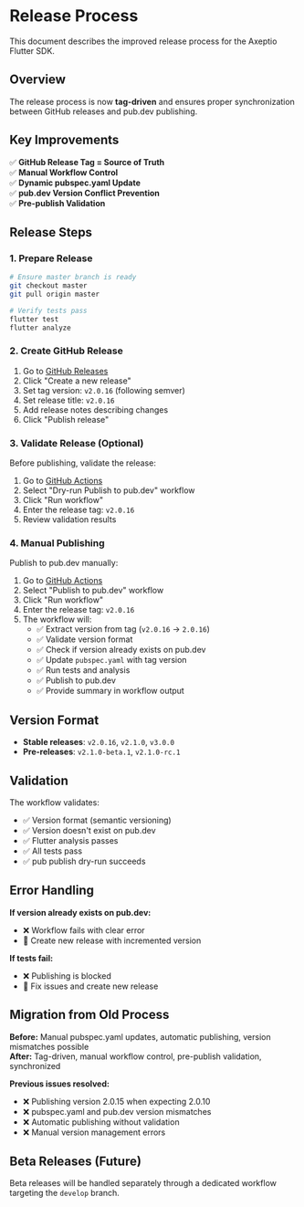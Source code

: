 # Release Process

This document describes the improved release process for the Axeptio Flutter SDK.

## Overview

The release process is now **tag-driven** and ensures proper synchronization between GitHub releases and pub.dev publishing.

## Key Improvements

✅ **GitHub Release Tag = Source of Truth**  
✅ **Manual Workflow Control**  
✅ **Dynamic pubspec.yaml Update**  
✅ **pub.dev Version Conflict Prevention**  
✅ **Pre-publish Validation**  

## Release Steps

### 1. Prepare Release
```bash
# Ensure master branch is ready
git checkout master
git pull origin master

# Verify tests pass
flutter test
flutter analyze
```

### 2. Create GitHub Release
1. Go to [GitHub Releases](https://github.com/axeptio/flutter-sdk/releases)
2. Click "Create a new release"
3. Set tag version: `v2.0.16` (following semver)
4. Set release title: `v2.0.16`
5. Add release notes describing changes
6. Click "Publish release"

### 3. Validate Release (Optional)
Before publishing, validate the release:
1. Go to [GitHub Actions](https://github.com/axeptio/flutter-sdk/actions)
2. Select "Dry-run Publish to pub.dev" workflow
3. Click "Run workflow"
4. Enter the release tag: `v2.0.16`
5. Review validation results

### 4. Manual Publishing
Publish to pub.dev manually:
1. Go to [GitHub Actions](https://github.com/axeptio/flutter-sdk/actions)
2. Select "Publish to pub.dev" workflow
3. Click "Run workflow"
4. Enter the release tag: `v2.0.16`
5. The workflow will:
   - ✅ Extract version from tag (`v2.0.16` → `2.0.16`)
   - ✅ Validate version format
   - ✅ Check if version already exists on pub.dev
   - ✅ Update `pubspec.yaml` with tag version
   - ✅ Run tests and analysis
   - ✅ Publish to pub.dev
   - ✅ Provide summary in workflow output

## Version Format

- **Stable releases**: `v2.0.16`, `v2.1.0`, `v3.0.0`
- **Pre-releases**: `v2.1.0-beta.1`, `v2.1.0-rc.1`

## Validation

The workflow validates:
- ✅ Version format (semantic versioning)
- ✅ Version doesn't exist on pub.dev
- ✅ Flutter analysis passes
- ✅ All tests pass
- ✅ pub publish dry-run succeeds

## Error Handling

**If version already exists on pub.dev:**
- ❌ Workflow fails with clear error
- 🔄 Create new release with incremented version

**If tests fail:**
- ❌ Publishing is blocked
- 🔧 Fix issues and create new release

## Migration from Old Process

**Before:** Manual pubspec.yaml updates, automatic publishing, version mismatches possible  
**After:** Tag-driven, manual workflow control, pre-publish validation, synchronized

**Previous issues resolved:**
- ❌ Publishing version 2.0.15 when expecting 2.0.10
- ❌ pubspec.yaml and pub.dev version mismatches
- ❌ Automatic publishing without validation
- ❌ Manual version management errors

## Beta Releases (Future)

Beta releases will be handled separately through a dedicated workflow targeting the `develop` branch.
